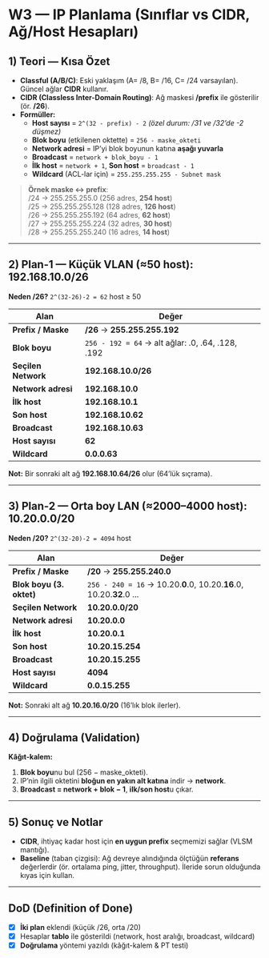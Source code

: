 # W3 — IP Planlama (Sınıflar vs CIDR, Ağ/Host Hesapları)

## 1) Teori — Kısa Özet
- **Classful (A/B/C)**: Eski yaklaşım (A= /8, B= /16, C= /24 varsayılan). Güncel ağlar **CIDR** kullanır.
- **CIDR (Classless Inter-Domain Routing)**: Ağ maskesi **/prefix** ile gösterilir (ör. **/26**).
- **Formüller:**
  - **Host sayısı** = `2^(32 - prefix) - 2`  *(özel durum: /31 ve /32’de -2 düşmez)*
  - **Blok boyu** (etkilenen oktette) = `256 - maske_okteti`
  - **Network adresi** = IP’yi blok boyunun katına **aşağı yuvarla**
  - **Broadcast** = `network + blok_boyu - 1`
  - **İlk host** = `network + 1`, **Son host** = `broadcast - 1`
  - **Wildcard** (ACL-lar için) = `255.255.255.255 - Subnet mask`

> **Örnek maske ↔ prefix**:  
> /24 → 255.255.255.0 (256 adres, **254 host**)  
> /25 → 255.255.255.128 (128 adres, **126 host**)  
> /26 → 255.255.255.192 (64 adres, **62 host**)  
> /27 → 255.255.255.224 (32 adres, **30 host**)  
> /28 → 255.255.255.240 (16 adres, **14 host**)

---

## 2) Plan-1 — Küçük VLAN (≈50 host): **192.168.10.0/26**
**Neden /26?** `2^(32-26)-2 = 62` host ≥ 50

| Alan | Değer |
|---|---|
| **Prefix / Maske** | **/26** → **255.255.255.192** |
| **Blok boyu** | `256 - 192 = 64`  → alt ağlar: .0, .64, .128, .192 |
| **Seçilen Network** | **192.168.10.0/26** |
| **Network adresi** | **192.168.10.0** |
| **İlk host** | **192.168.10.1** |
| **Son host** | **192.168.10.62** |
| **Broadcast** | **192.168.10.63** |
| **Host sayısı** | **62** |
| **Wildcard** | **0.0.0.63** |

**Not:** Bir sonraki alt ağ **192.168.10.64/26** olur (64’lük sıçrama).

---

## 3) Plan-2 — Orta boy LAN (≈2000–4000 host): **10.20.0.0/20**
**Neden /20?** `2^(32-20)-2 = 4094` host

| Alan | Değer |
|---|---|
| **Prefix / Maske** | **/20** → **255.255.240.0** |
| **Blok boyu (3. oktet)** | `256 - 240 = 16`  → 10.20.**0**.0, 10.20.**16**.0, 10.20.**32**.0 ... |
| **Seçilen Network** | **10.20.0.0/20** |
| **Network adresi** | **10.20.0.0** |
| **İlk host** | **10.20.0.1** |
| **Son host** | **10.20.15.254** |
| **Broadcast** | **10.20.15.255** |
| **Host sayısı** | **4094** |
| **Wildcard** | **0.0.15.255** |

**Not:** Sonraki alt ağ **10.20.16.0/20** (16’lık blok ilerler).

---

## 4) Doğrulama (Validation)
**Kâğıt-kalem:**  
1) **Blok boyu**nu bul (256 − maske_okteti).  
2) IP’nin ilgili oktetini **bloğun en yakın alt katına** indir → **network**.  
3) **Broadcast = network + blok − 1**, **ilk/son host**u çıkar.


---

## 5) Sonuç ve Notlar
- **CIDR**, ihtiyaç kadar host için **en uygun prefix** seçmemizi sağlar (VLSM mantığı).  
- **Baseline** (taban çizgisi): Ağ devreye alındığında ölçtüğün **referans** değerlerdir (ör. ortalama ping, jitter, throughput). İleride sorun olduğunda kıyas için kullan.

---

## DoD (Definition of Done)
- [x] **İki plan** eklendi (küçük /26, orta /20)  
- [x] Hesaplar **tablo** ile gösterildi (network, host aralığı, broadcast, wildcard)  
- [x] **Doğrulama** yöntemi yazıldı (kâğıt-kalem & PT testi)

